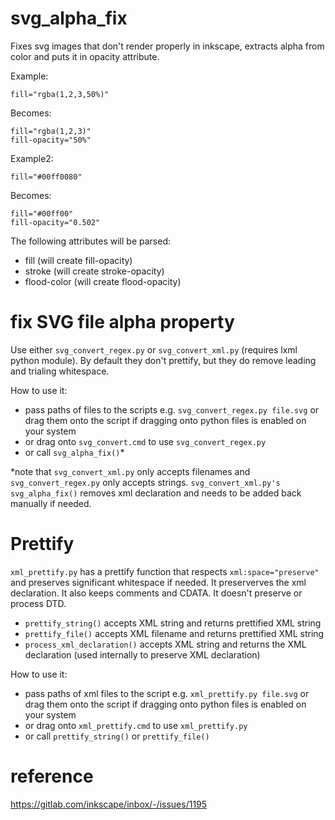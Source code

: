 # svg_alpha_fix
Fixes svg images that don't render properly in inkscape, extracts alpha from color and puts it in opacity attribute.

Example:
```
fill="rgba(1,2,3,50%)"
```
Becomes:
```
fill="rgba(1,2,3)"
fill-opacity="50%"
```
Example2:
```
fill="#00ff0080"
```
Becomes:
```
fill="#00ff00"
fill-opacity="0.502"
```

The following attributes will be parsed:
* fill (will create fill-opacity)
* stroke (will create stroke-opacity)
* flood-color (will create flood-opacity)

# fix SVG file alpha property
Use either `svg_convert_regex.py` or `svg_convert_xml.py` (requires lxml python module).
By default they don't prettify, but they do remove leading and trialing whitespace.

How to use it:
* pass paths of files to the scripts e.g. `svg_convert_regex.py file.svg` or drag them onto the script if dragging onto python files is enabled on your system
* or drag onto `svg_convert.cmd` to use `svg_convert_regex.py`
* or call `svg_alpha_fix()`* 

*note that `svg_convert_xml.py` only accepts filenames and `svg_convert_regex.py` only accepts strings. `svg_convert_xml.py's svg_alpha_fix()` removes xml declaration and needs to be added back manually if needed.

# Prettify
`xml_prettify.py` has a prettify function that respects `xml:space="preserve"` and preserves significant whitespace if needed.
It preserverves the xml declaration. It also keeps comments and CDATA. It doesn't preserve or process DTD. 

* `prettify_string()` accepts XML string and returns prettified XML string
* `prettify_file()` accepts XML filename and returns prettified XML string
* `process_xml_declaration()` accepts XML string and returns the XML declaration (used internally to preserve XML declaration)

How to use it:
* pass paths of xml files to the script e.g. `xml_prettify.py file.svg` or drag them onto the script if dragging onto python files is enabled on your system
* or drag onto `xml_prettify.cmd` to use `xml_prettify.py`
* or call `prettify_string()` or `prettify_file()`

# reference
https://gitlab.com/inkscape/inbox/-/issues/1195
